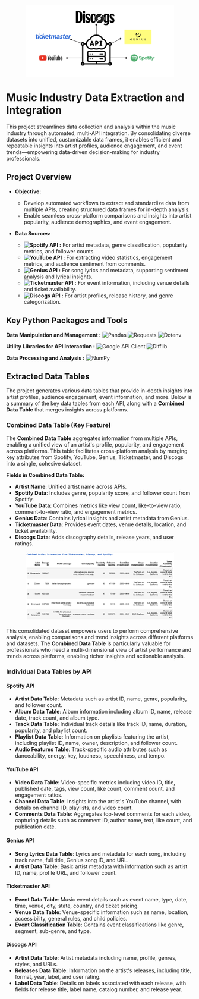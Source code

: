 <img src="Assets/multi_api.png" alt="APIs" width="400" style="display: block; margin: 10px auto 20px auto;">

# Music Industry Data Extraction and Integration

This project streamlines data collection and analysis within the music industry through automated, multi-API integration. By consolidating diverse datasets into unified, customizable data frames, it enables efficient and repeatable insights into artist profiles, audience engagement, and event trends—empowering data-driven decision-making for industry professionals.

## Project Overview

- **Objective:**
  - Develop automated workflows to extract and standardize data from multiple APIs, creating structured data frames for in-depth analysis.
  - Enable seamless cross-platform comparisons and insights into artist popularity, audience demographics, and event engagement.
  
- **Data Sources:**
  - **![Spotify API](https://img.shields.io/badge/Spotify%20API-1DB954?style=flat-square&logo=spotify&logoColor=white) :** For artist metadata, genre classification, popularity metrics, and follower counts.
  - **![YouTube API](https://img.shields.io/badge/YouTube%20API-FF0000?style=flat-square&logo=youtube&logoColor=white) :** For extracting video statistics, engagement metrics, and audience sentiment from comments.
  - **![Genius API](https://img.shields.io/badge/Genius%20API-FFFF64?style=flat-square&logo=genius&logoColor=black) :** For song lyrics and metadata, supporting sentiment analysis and lyrical insights.
  - **![Ticketmaster API](https://img.shields.io/badge/Ticketmaster%20API-003366?style=flat-square&logo=ticketmaster&logoColor=white) :** For event information, including venue details and ticket availability.
  - **![Discogs API](https://img.shields.io/badge/Discogs%20API-333333?style=flat-square&logo=discogs&logoColor=white) :** For artist profiles, release history, and genre categorization.

## Key Python Packages and Tools

**Data Manipulation and Management :** ![Pandas](https://img.shields.io/badge/Pandas-150458?style=flat-square&logo=pandas&logoColor=white) ![Requests](https://img.shields.io/badge/Requests-20232A?style=flat-square&logo=python&logoColor=white) ![Dotenv](https://img.shields.io/badge/Dotenv-2CA5E0?style=flat-square&logo=python&logoColor=white)

**Utility Libraries for API Interaction :** ![Google API Client](https://img.shields.io/badge/Google%20API%20Client-4285F4?style=flat-square&logo=google&logoColor=white) ![Difflib](https://img.shields.io/badge/Difflib-3776AB?style=flat-square&logo=python&logoColor=white)

**Data Processing and Analysis :** ![NumPy](https://img.shields.io/badge/NumPy-013243?style=flat-square&logo=numpy&logoColor=white)


## Extracted Data Tables

The project generates various data tables that provide in-depth insights into artist profiles, audience engagement, event information, and more. Below is a summary of the key data tables from each API, along with a **Combined Data Table** that merges insights across platforms.

### Combined Data Table (Key Feature)
The **Combined Data Table** aggregates information from multiple APIs, enabling a unified view of an artist's profile, popularity, and engagement across platforms. This table facilitates cross-platform analysis by merging key attributes from Spotify, YouTube, Genius, Ticketmaster, and Discogs into a single, cohesive dataset.

**Fields in Combined Data Table:**
- **Artist Name**: Unified artist name across APIs.
- **Spotify Data**: Includes genre, popularity score, and follower count from Spotify.
- **YouTube Data**: Combines metrics like view count, like-to-view ratio, comment-to-view ratio, and engagement metrics.
- **Genius Data**: Contains lyrical insights and artist metadata from Genius.
- **Ticketmaster Data**: Provides event dates, venue details, location, and ticket availability.
- **Discogs Data**: Adds discography details, release years, and user ratings.

<img src="Assets/combined_table.png" alt="APIs" width="400" style="display: block; margin: 10px auto 20px auto;">

This consolidated dataset empowers users to perform comprehensive analysis, enabling comparisons and trend insights across different platforms and datasets. The **Combined Data Table** is particularly valuable for professionals who need a multi-dimensional view of artist performance and trends across platforms, enabling richer insights and actionable analysis.


### Individual Data Tables by API

#### Spotify API
- **Artist Data Table**: Metadata such as artist ID, name, genre, popularity, and follower count.
- **Album Data Table**: Album information including album ID, name, release date, track count, and album type.
- **Track Data Table**: Individual track details like track ID, name, duration, popularity, and playlist count.
- **Playlist Data Table**: Information on playlists featuring the artist, including playlist ID, name, owner, description, and follower count.
- **Audio Features Table**: Track-specific audio attributes such as danceability, energy, key, loudness, speechiness, and tempo.

#### YouTube API
- **Video Data Table**: Video-specific metrics including video ID, title, published date, tags, view count, like count, comment count, and engagement ratios.
- **Channel Data Table**: Insights into the artist's YouTube channel, with details on channel ID, playlists, and video count.
- **Comments Data Table**: Aggregates top-level comments for each video, capturing details such as comment ID, author name, text, like count, and publication date.

#### Genius API
- **Song Lyrics Data Table**: Lyrics and metadata for each song, including track name, full title, Genius song ID, and URL.
- **Artist Data Table**: Basic artist metadata with information such as artist ID, name, profile URL, and follower count.

#### Ticketmaster API
- **Event Data Table**: Music event details such as event name, type, date, time, venue, city, state, country, and ticket pricing.
- **Venue Data Table**: Venue-specific information such as name, location, accessibility, general rules, and child policies.
- **Event Classification Table**: Contains event classifications like genre, segment, sub-genre, and type.

#### Discogs API
- **Artist Data Table**: Artist metadata including name, profile, genres, styles, and URLs.
- **Releases Data Table**: Information on the artist's releases, including title, format, year, label, and user rating.
- **Label Data Table**: Details on labels associated with each release, with fields for release title, label name, catalog number, and release year.

